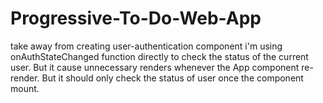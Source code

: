 # Progressive-To-Do-Web-App

take away from creating user-authentication component 
    i'm using onAuthStateChanged function directly to check the status of the current user. But it cause unnecessary renders whenever the App component re-render. But it should only check the status of user once the component mount.